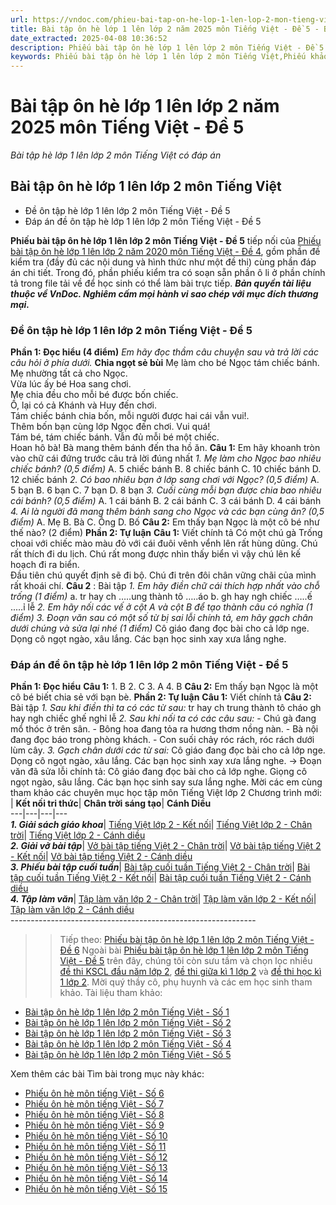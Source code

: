```yaml
---
url: https://vndoc.com/phieu-bai-tap-on-he-lop-1-len-lop-2-mon-tieng-viet-de-5-202785
title: Bài tập ôn hè lớp 1 lên lớp 2 năm 2025 môn Tiếng Việt - Đề 5 - Bài tập hè lớp 1 lên lớp 2 môn Tiếng Việt có đáp án - VnDoc.com
date_extracted: 2025-04-08 10:36:52
description: Phiếu bài tập ôn hè lớp 1 lên lớp 2 môn Tiếng Việt - Đề 5 được soạn gồm phần đề thi và đáp án chi tiết, có kèm phần ô li cho HS làm bài trực tiếp. Mời quý thầy cô, phụ huynh và các bạn học sinh tham khảo.
keywords: Phiếu bài tập ôn hè lớp 1 lên lớp 2 môn Tiếng Việt,Phiếu khảo sát chất lượng đầu năm lớp 2,Bài tập ôn hè lớp 1 môn Tiếng Việt,Bài tập ôn hè lớp 1,Phiếu kiểm tra hè lớp 1 lên lớp 2,Đề bài tập hè lớp 1 lên lớp 2 môn Tiếng Việt,Ôn tập hè lớp 1 lên lớp 2 môn Tiếng Việt
---
```


# Bài tập ôn hè lớp 1 lên lớp 2 năm 2025 môn Tiếng Việt - Đề 5
 _Bài tập hè lớp 1 lên lớp 2 môn Tiếng Việt có đáp án_
## Bài tập ôn hè lớp 1 lên lớp 2 môn Tiếng Việt
  * Đề ôn tập hè lớp 1 lên lớp 2 môn Tiếng Việt - Đề 5
  * Đáp án đề ôn tập hè lớp 1 lên lớp 2 môn Tiếng Việt - Đề 5

**Phiếu bài tập ôn hè lớp 1 lên lớp 2 môn Tiếng Việt - Đề 5** tiếp nối của [Phiếu bài tập ôn hè lớp 1 lên lớp 2 năm 2020 môn Tiếng Việt - Đề 4](<https://vndoc.com/phieu-bai-tap-on-he-lop-1-len-lop-2-mon-tieng-viet-de-4-202762>), gồm phần đề kiểm tra \(đầy đủ các nội dung và hình thức như một đề thi\) cùng phần đáp án chi tiết. Trong đó, phần phiếu kiểm tra có soạn sẵn phần ô li ở phần chính tả trong file tải về để học sinh có thể làm bài trực tiếp.
_**Bản quyền tài liệu thuộc về VnDoc. Nghiêm cấm mọi hành vi sao chép với mục đích thương mại.**_
### Đề ôn tập hè lớp 1 lên lớp 2 môn Tiếng Việt - Đề 5
**Phần 1: Đọc hiểu \(4 điểm\)**
_Em hãy đọc thầm câu chuyện sau và trả lời các câu hỏi ở phía dưới._
**Chia ngọt sẻ bùi**
Mẹ làm cho bé Ngọc tám chiếc bánh.  
Mẹ nhường tất cả cho Ngọc.  
Vừa lúc ấy bé Hoa sang chơi.  
Mẹ chia đều cho mỗi bé được bốn chiếc.  
Ồ, lại có cả Khánh và Huy đến chơi.  
Tám chiếc bánh chia bốn, mỗi người được hai cái vẫn vui\!.  
Thêm bốn bạn cùng lớp Ngọc đến chơi. Vui quá\!  
Tám bé, tám chiếc bánh. Vẫn đủ mỗi bé một chiếc.  
Hoan hô bà\! Bà mang thêm bánh đến tha hồ ăn.
**Câu 1:** Em hãy khoanh tròn vào chữ cái đứng trước câu trả lời đúng nhất
 _1\. Mẹ làm cho Ngọc bao nhiêu chiếc bánh? \(0,5 điểm\)_
A. 5 chiếc bánh
B. 8 chiếc bánh
C. 10 chiếc bánh
D. 12 chiếc bánh
 _2\. Có bao nhiêu bạn ở lớp sang chơi với Ngọc? \(0,5 điểm\)_
A. 5 bạn
B. 6 bạn
C. 7 bạn
D. 8 bạn
 _3\. Cuối cùng mỗi bạn được chia bao nhiêu cái bánh? \(0,5 điểm\)_
A. 1 cái bánh
B. 2 cái bánh
C. 3 cái bánh
D. 4 cái bánh
 _4\. Ai là người đã mang thêm bánh sang cho Ngọc và các bạn cùng ăn? \(0,5 điểm\)_
A. Mẹ
B. Bà
C. Ông
D. Bố
**Câu 2:** Em thấy bạn Ngọc là một cô bé như thế nào? \(2 điểm\)
**Phần 2: Tự luận**
**Câu 1:** Viết chính tả
Có một chú gà Trống choai với chiếc mào màu đỏ với cái đuôi vênh vểnh lên rất hùng dũng. Chú rất thích đi du lịch. Chú rất mong được nhìn thấy biển vì vậy chú lên kế hoạch đi ra biển.  
Đầu tiên chú quyết định sẽ đi bộ. Chú đi trên đôi chân vững chãi của mình rất khoái chí.
**Câu 2** : Bài tập
 _1\. Em hãy điền chữ cái thích hợp nhất vào chỗ trống \(1 điểm\)_
a. tr hay ch
…..ung thành
tô …..áo
b. gh hay ngh
chiếc …..ế
..…ỉ lễ
 _2\. Em hãy nối các vế ở cột A và cột B để tạo thành câu có nghĩa \(1 điểm\)_
_3\. Đoạn văn sau có một số từ bị sai lỗi chính tả, em hãy gạch chân dưới chúng và sửa lại nhé \(1 điểm\)_
Cô giáo đang đọc bài cho cả lớp nge. Dọng cô ngọt ngào, xâu lắng. Các bạn học sinh xay xưa lắng nghe.
### Đáp án đề ôn tập hè lớp 1 lên lớp 2 môn Tiếng Việt - Đề 5
**Phần 1: Đọc hiểu**
**Câu 1:**
1\. B
2\. C
3\. A
4\. B
**Câu 2:**
Em thấy bạn Ngọc là một cô bé biết chia sẻ với bạn bè.
**Phần 2: Tự luận**
**Câu 1:** Viết chính tả
**Câu 2:** Bài tập
 _1\. Sau khi điền thì ta có các từ sau:_
tr hay ch
trung thành
tô cháo
gh hay ngh
chiếc ghế
nghỉ lễ
 _2\. Sau khi nối ta có các câu sau:_
\- Chú gà đang mổ thóc ở trên sân.
\- Bông hoa đang tỏa ra hương thơm nồng nàn.
\- Bà nội đang đọc báo trong phòng khách.
\- Con suối chảy róc rách, róc rách dưới lùm cây.
_3\. Gạch chân dưới các từ sai:_
Cô giáo đang đọc bài cho cả lớp nge. Dọng cô ngọt ngào, xâu lắng. Các bạn học sinh xay xưa lắng nghe.
→ Đoạn văn đã sửa lỗi chính tả: Cô giáo đang đọc bài cho cả lớp nghe. Giọng cô ngọt ngào, sâu lắng. Các bạn học sinh say sưa lắng nghe.
Mời các em cùng tham khảo các chuyên mục học tập môn Tiếng Việt lớp 2 Chương trình mới:
| **Kết nối tri thức**| **Chân trời sáng tạo**| **Cánh Diều**  
---|---|---|---  
 _**1\. Giải sách giáo khoa**_| [Tiếng Việt lớp 2 - Kết nối](<https://vndoc.com/tieng-viet-lop2>)| [Tiếng Việt lớp 2 - Chân trời](<https://vndoc.com/tieng-viet-lop-2-sach-chan-troi-sang-tao>)| [Tiếng Việt lớp 2 - Cánh diều](<https://vndoc.com/tieng-viet-lop-2-sach-canh-dieu>)  
 _**2\. Giải vở bài tập**_| [Vở bài tập tiếng Việt 2 - Chân trời](<https://vndoc.com/vbt-tieng-viet-lop-2-ctst>)| [Vở bài tập tiếng Việt 2 - Kết nối](<https://vndoc.com/giai-vo-bai-tap-tieng-viet2>)| [Vở bài tập tiếng Việt 2 - Cánh diều](<https://vndoc.com/tap-lam-van-lop-2-sach-canh-dieu>)  
 _**3\. Phiếu bài tập cuối tuần**_| [Bài tập cuối tuần Tiếng Việt 2 - Chân trời](<https://vndoc.com/bai-tap-cuoi-tuan-lop-2-mon-tieng-viet-sach-ctst>)| [Bài tập cuối tuần Tiếng Việt 2 - Kết nối](<https://vndoc.com/bai-tap-cuoi-tuan-lop-2-mon-tieng-viet-kntt>)| [Bài tập cuối tuần Tiếng Việt 2 - Cánh diều](<https://vndoc.com/bai-tap-cuoi-tuan-lop-2-mon-tieng-viet-cd>)  
 _**4\. Tập làm văn**_| [Tập làm văn lớp 2 - Chân trời](<https://vndoc.com/tap-lam-van-lop-2-ctst>)| [Tập làm văn lớp 2 - Kết nối](<https://vndoc.com/van-mieu-ta-lop2>)| [Tập làm văn lớp 2 - Cánh diều](<https://vndoc.com/tap-lam-van-lop-2-sach-canh-dieu>)  
\-------------------------------------------------------------
>> Tiếp theo: [Phiếu bài tập ôn hè lớp 1 lên lớp 2 môn Tiếng Việt - Đề 6](<https://vndoc.com/phieu-bai-tap-on-he-lop-1-len-lop-2-mon-tieng-viet-de-6-203426>)
Ngoài bài [Phiếu bài tập ôn hè lớp 1 lên lớp 2 môn Tiếng Việt - Đề 5](<https://vndoc.com/phieu-bai-tap-on-he-lop-1-len-lop-2-mon-tieng-viet-de-5-202785>) trên đây, chúng tôi còn sưu tầm và chọn lọc nhiều [đề thi KSCL đầu năm lớp 2](<https://vndoc.com/phieu-bai-tap-on-he-lop-1-len-lop-2-mon-tieng-viet-de-4-202762>), [đề thi giữa kì 1 lớp 2](<https://vndoc.com/de-thi-giua-ki-1-lop2>) và [đề thi học kì 1 lớp 2](<https://vndoc.com/de-thi-hoc-ki-1-lop2>). Mời quý thầy cô, phụ huynh và các em học sinh tham khảo.
Tài liệu tham khảo:
  * [Bài tập ôn hè lớp 1 lên lớp 2 môn Tiếng Việt - Số 1](<https://vndoc.com/bai-tap-on-he-lop-1-len-lop-2-mon-tieng-viet-so-1-232621>)
  * [Bài tập ôn hè lớp 1 lên lớp 2 môn Tiếng Việt - Số 2](<https://vndoc.com/bai-tap-on-he-lop-1-len-lop-2-mon-tieng-viet-so-2-232630>)
  * [Bài tập ôn hè lớp 1 lên lớp 2 môn Tiếng Việt - Số 3](<https://vndoc.com/bai-tap-on-he-lop-1-len-lop-2-mon-tieng-viet-so-3-232644>)
  * [Bài tập ôn hè lớp 1 lên lớp 2 môn Tiếng Việt - Số 4](<https://vndoc.com/bai-tap-on-he-lop-1-len-lop-2-mon-tieng-viet-so-4-232649>)
  * [Bài tập ôn hè lớp 1 lên lớp 2 môn Tiếng Việt - Số 5](<https://vndoc.com/bai-tap-on-he-lop-1-len-lop-2-mon-tieng-viet-so-5-232652>)

Xem thêm các bài Tìm bài trong mục này khác:
  * [Phiếu ôn hè môn tiếng Việt - Số 6](</phieu-bai-tap-on-he-lop-1-len-lop-2-mon-tieng-viet-de-6-203426>)
  * [Phiếu ôn hè môn tiếng Việt - Số 7](</phieu-bai-tap-on-he-lop-1-len-lop-2-mon-tieng-viet-de-7-203471>)
  * [Phiếu ôn hè môn tiếng Việt - Số 8](</phieu-bai-tap-on-he-lop-1-len-lop-2-mon-tieng-viet-de-8-203522>)
  * [Phiếu ôn hè môn tiếng Việt - Số 9](</phieu-bai-tap-on-he-lop-1-len-lop-2-mon-tieng-viet-de-9-203545>)
  * [Phiếu ôn hè môn tiếng Việt - Số 10](</phieu-bai-tap-on-he-lop-1-len-lop-2-mon-tieng-viet-de-10-204136>)
  * [Phiếu ôn hè môn tiếng Việt - Số 11](</phieu-bai-tap-on-he-lop-1-len-lop-2-mon-tieng-viet-de-11-204442>)
  * [Phiếu ôn hè môn tiếng Việt - Số 12](</phieu-bai-tap-on-he-lop-1-len-lop-2-mon-tieng-viet-de-12-204443>)
  * [Phiếu ôn hè môn tiếng Việt - Số 13](</phieu-bai-tap-on-he-lop-1-len-lop-2-mon-tieng-viet-de-13-204454>)
  * [Phiếu ôn hè môn tiếng Việt - Số 14](</phieu-bai-tap-on-he-lop-1-len-lop-2-mon-tieng-viet-de-14-204461>)
  * [Phiếu ôn hè môn tiếng Việt - Số 15](</phieu-bai-tap-on-he-lop-1-len-lop-2-mon-tieng-viet-de-15-204491>)

